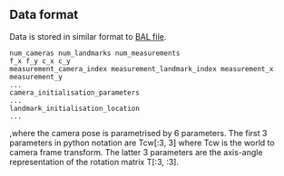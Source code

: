 ## Data format

Data is stored in similar format to [BAL file](https://grail.cs.washington.edu/projects/bal/).

```
num_cameras num_landmarks num_measurements
f_x f_y c_x c_y
measurement_camera_index measurement_landmark_index measurement_x measurement_y
...
camera_initialisation_parameters
...
landmark_initialisation_location
...
```

,where the camera pose is parametrised by 6 parameters. The first 3 parameters in python notation are Tcw[:3, 3] where Tcw is the world to camera frame transform. The latter 3 parameters are the axis-angle representation of the rotation matrix T[:3, :3].
